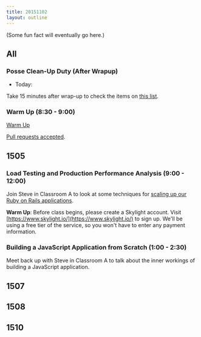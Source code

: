 ```yaml
---
title: 20151102
layout: outline
---
```


(Some fun fact will eventually go here.)

## All

### Posse Clean-Up Duty (After Wrapup)

* Today:

Take 15 minutes after wrap-up to check the items on [this list](https://gist.github.com/rwarbelow/f5cfe4333402d043ef2e).

### Warm Up (8:30 - 9:00)

[Warm Up](https://thewarmup.herokuapp.com)

[Pull requests accepted](https://github.com/mikedao/the-warm-up).

## 1505

### Load Testing and Production Performance Analysis (9:00 - 12:00)

Join Steve in Classroom A to look at some techniques for [scaling up our Ruby on Rails applications](https://github.com/turingschool/lesson_plans/blob/master/ruby_04-apis_and_scalability/load_testing_and_production_performance_monitoring.markdown).

**Warm Up**: Before class begins, please create a Skylight account. Visit [https://www.skylight.io/](https://www.skylight.io/)
to sign up. We'll be using a free tier of the service, so you won't have to enter any payment information.

### Building a JavaScript Application from Scratch (1:00 - 2:30)

Meet back up with Steve in Classroom A to talk about the inner workings of building a JavaScript application.

## 1507

## 1508

## 1510
